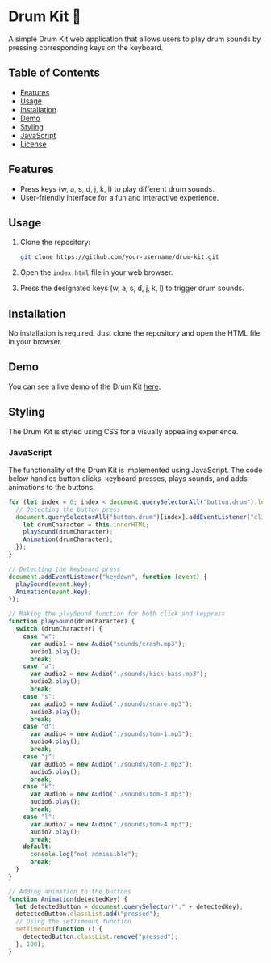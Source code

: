 # Drum Kit 🥁

A simple Drum Kit web application that allows users to play drum sounds by pressing corresponding keys on the keyboard.

## Table of Contents

- [Features](#features)
- [Usage](#usage)
- [Installation](#installation)
- [Demo](#demo)
- [Styling](#styling)
- [JavaScript](#javascript)
- [License](#license)

## Features

- Press keys (w, a, s, d, j, k, l) to play different drum sounds.
- User-friendly interface for a fun and interactive experience.

## Usage

1. Clone the repository:

    ```bash
    git clone https://github.com/your-username/drum-kit.git
    ```

2. Open the `index.html` file in your web browser.

3. Press the designated keys (w, a, s, d, j, k, l) to trigger drum sounds.

## Installation

No installation is required. Just clone the repository and open the HTML file in your browser.

## Demo

You can see a live demo of the Drum Kit [here](#).

[//]: # (Add the live demo link when available)

## Styling

The Drum Kit is styled using CSS for a visually appealing experience.

### JavaScript

The functionality of the Drum Kit is implemented using JavaScript. The code below handles button clicks, keyboard presses, plays sounds, and adds animations to the buttons.

```javascript
for (let index = 0; index < document.querySelectorAll("button.drum").length; index++) {
  // Detecting the button press
  document.querySelectorAll("button.drum")[index].addEventListener("click", function () {
    let drumCharacter = this.innerHTML;
    playSound(drumCharacter);
    Animation(drumCharacter);
  });
}

// Detecting the keyboard press
document.addEventListener("keydown", function (event) {
  playSound(event.key);
  Animation(event.key);
});

// Making the playSound function for both click and keypress
function playSound(drumCharacter) {
  switch (drumCharacter) {
    case "w":
      var audio1 = new Audio("sounds/crash.mp3");
      audio1.play();
      break;
    case "a":
      var audio2 = new Audio("./sounds/kick-bass.mp3");
      audio2.play();
      break;
    case "s":
      var audio3 = new Audio("./sounds/snare.mp3");
      audio3.play();
      break;
    case "d":
      var audio4 = new Audio("./sounds/tom-1.mp3");
      audio4.play();
      break;
    case "j":
      var audio5 = new Audio("./sounds/tom-2.mp3");
      audio5.play();
      break;
    case "k":
      var audio6 = new Audio("./sounds/tom-3.mp3");
      audio6.play();
      break;
    case "l":
      var audio7 = new Audio("./sounds/tom-4.mp3");
      audio7.play();
      break;
    default:
      console.log("not admissible");
      break;
  }
}

// Adding animation to the buttons
function Animation(detectedKey) {
  let detectedButton = document.querySelector("." + detectedKey);
  detectedButton.classList.add("pressed");
  // Using the setTimeout function
  setTimeout(function () {
    detectedButton.classList.remove("pressed");
  }, 100);
}
